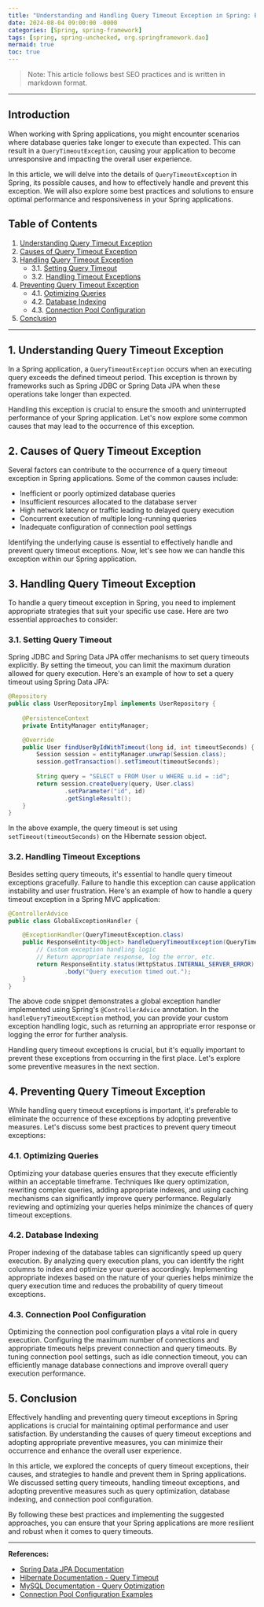 ```yaml
---
title: "Understanding and Handling Query Timeout Exception in Spring: Best Practices and Solutions"
date: 2024-08-04 09:00:00 -0000
categories: [Spring, spring-framework]
tags: [spring, spring-unchecked, org.springframework.dao]
mermaid: true
toc: true
---
```



> Note: This article follows best SEO practices and is written in markdown format.

---

## Introduction

When working with Spring applications, you might encounter scenarios where database queries take longer to execute than expected. This can result in a `QueryTimeoutException`, causing your application to become unresponsive and impacting the overall user experience.

In this article, we will delve into the details of `QueryTimeoutException` in Spring, its possible causes, and how to effectively handle and prevent this exception. We will also explore some best practices and solutions to ensure optimal performance and responsiveness in your Spring applications.

## Table of Contents

1. [Understanding Query Timeout Exception](#understanding-query-timeout-exception)
2. [Causes of Query Timeout Exception](#causes-of-query-timeout-exception)
3. [Handling Query Timeout Exception](#handling-query-timeout-exception)
   - 3.1. [Setting Query Timeout](#setting-query-timeout)
   - 3.2. [Handling Timeout Exceptions](#handling-timeout-exceptions)
4. [Preventing Query Timeout Exception](#preventing-query-timeout-exception)
   - 4.1. [Optimizing Queries](#optimizing-queries)
   - 4.2. [Database Indexing](#database-indexing)
   - 4.3. [Connection Pool Configuration](#connection-pool-configuration)
5. [Conclusion](#conclusion)

---

## 1. Understanding Query Timeout Exception

In a Spring application, a `QueryTimeoutException` occurs when an executing query exceeds the defined timeout period. This exception is thrown by frameworks such as Spring JDBC or Spring Data JPA when these operations take longer than expected.

Handling this exception is crucial to ensure the smooth and uninterrupted performance of your Spring application. Let's now explore some common causes that may lead to the occurrence of this exception.

## 2. Causes of Query Timeout Exception

Several factors can contribute to the occurrence of a query timeout exception in Spring applications. Some of the common causes include:

- Inefficient or poorly optimized database queries
- Insufficient resources allocated to the database server
- High network latency or traffic leading to delayed query execution
- Concurrent execution of multiple long-running queries
- Inadequate configuration of connection pool settings

Identifying the underlying cause is essential to effectively handle and prevent query timeout exceptions. Now, let's see how we can handle this exception within our Spring application.

## 3. Handling Query Timeout Exception

To handle a query timeout exception in Spring, you need to implement appropriate strategies that suit your specific use case. Here are two essential approaches to consider:

### 3.1. Setting Query Timeout

Spring JDBC and Spring Data JPA offer mechanisms to set query timeouts explicitly. By setting the timeout, you can limit the maximum duration allowed for query execution. Here's an example of how to set a query timeout using Spring Data JPA:

```java
@Repository
public class UserRepositoryImpl implements UserRepository {
    
    @PersistenceContext
    private EntityManager entityManager;

    @Override
    public User findUserByIdWithTimeout(long id, int timeoutSeconds) {
        Session session = entityManager.unwrap(Session.class);
        session.getTransaction().setTimeout(timeoutSeconds);
        
        String query = "SELECT u FROM User u WHERE u.id = :id";
        return session.createQuery(query, User.class)
                .setParameter("id", id)
                .getSingleResult();
    }
}
```

In the above example, the query timeout is set using `setTimeout(timeoutSeconds)` on the Hibernate session object.

### 3.2. Handling Timeout Exceptions

Besides setting query timeouts, it's essential to handle query timeout exceptions gracefully. Failure to handle this exception can cause application instability and user frustration. Here's an example of how to handle a query timeout exception in a Spring MVC application:

```java
@ControllerAdvice
public class GlobalExceptionHandler {

    @ExceptionHandler(QueryTimeoutException.class)
    public ResponseEntity<Object> handleQueryTimeoutException(QueryTimeoutException ex) {
        // Custom exception handling logic
        // Return appropriate response, log the error, etc.
        return ResponseEntity.status(HttpStatus.INTERNAL_SERVER_ERROR)
                .body("Query execution timed out.");
    }
}
```

The above code snippet demonstrates a global exception handler implemented using Spring's `@ControllerAdvice` annotation. In the `handleQueryTimeoutException` method, you can provide your custom exception handling logic, such as returning an appropriate error response or logging the error for further analysis.

Handling query timeout exceptions is crucial, but it's equally important to prevent these exceptions from occurring in the first place. Let's explore some preventive measures in the next section.

## 4. Preventing Query Timeout Exception

While handling query timeout exceptions is important, it's preferable to eliminate the occurrence of these exceptions by adopting preventive measures. Let's discuss some best practices to prevent query timeout exceptions:

### 4.1. Optimizing Queries

Optimizing your database queries ensures that they execute efficiently within an acceptable timeframe. Techniques like query optimization, rewriting complex queries, adding appropriate indexes, and using caching mechanisms can significantly improve query performance. Regularly reviewing and optimizing your queries helps minimize the chances of query timeout exceptions.

### 4.2. Database Indexing

Proper indexing of the database tables can significantly speed up query execution. By analyzing query execution plans, you can identify the right columns to index and optimize your queries accordingly. Implementing appropriate indexes based on the nature of your queries helps minimize the query execution time and reduces the probability of query timeout exceptions.

### 4.3. Connection Pool Configuration

Optimizing the connection pool configuration plays a vital role in query execution. Configuring the maximum number of connections and appropriate timeouts helps prevent connection and query timeouts. By tuning connection pool settings, such as idle connection timeout, you can efficiently manage database connections and improve overall query execution performance.

## 5. Conclusion

Effectively handling and preventing query timeout exceptions in Spring applications is crucial for maintaining optimal performance and user satisfaction. By understanding the causes of query timeout exceptions and adopting appropriate preventive measures, you can minimize their occurrence and enhance the overall user experience.

In this article, we explored the concepts of query timeout exceptions, their causes, and strategies to handle and prevent them in Spring applications. We discussed setting query timeouts, handling timeout exceptions, and adopting preventive measures such as query optimization, database indexing, and connection pool configuration.

By following these best practices and implementing the suggested approaches, you can ensure that your Spring applications are more resilient and robust when it comes to query timeouts.

---

**References:**

- [Spring Data JPA Documentation](https://docs.spring.io/spring-data/jpa/docs/current/reference/html/#)
- [Hibernate Documentation - Query Timeout](https://docs.jboss.org/hibernate/orm/5.5/userguide/html_single/Hibernate_User_Guide.html#batch-hsql-query-timeout)
- [MySQL Documentation - Query Optimization](https://dev.mysql.com/doc/refman/8.0/en/query-optimization.html)
- [Connection Pool Configuration Examples](https://docs.spring.io/spring-boot/docs/current/reference/htmlsingle/#howto-database-initialization-connection-pool)
